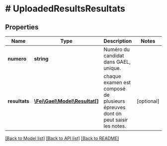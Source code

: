 # # UploadedResultsResultats

## Properties

Name | Type | Description | Notes
------------ | ------------- | ------------- | -------------
**numero** | **string** | Numéro du candidat dans GAEL, unique. |
**resultats** | [**\Fei\Gael\Model\Resultat[]**](Resultat.md) | chaque examen est composé de plusieurs épreuves dont on peut saisir les notes. | [optional]

[[Back to Model list]](../../README.md#models) [[Back to API list]](../../README.md#endpoints) [[Back to README]](../../README.md)
